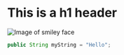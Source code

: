 # This is a h1 header
![Image of smiley face](https://github.com/nbhCPP/skills-communicate-using-markdown/assets/143151761/8ebf7765-c170-45c9-85ac-4a7a653f306c)

``` java
public String myString = "Hello";  
```
